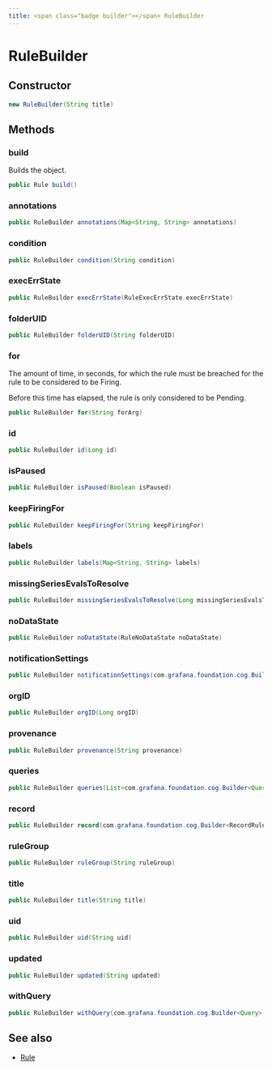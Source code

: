 ```yaml
---
title: <span class="badge builder"></span> RuleBuilder
---
```

# <span class="badge builder"></span> RuleBuilder

## Constructor

```java
new RuleBuilder(String title)
```
## Methods

### <span class="badge object-method"></span> build

Builds the object.

```java
public Rule build()
```

### <span class="badge object-method"></span> annotations

```java
public RuleBuilder annotations(Map<String, String> annotations)
```

### <span class="badge object-method"></span> condition

```java
public RuleBuilder condition(String condition)
```

### <span class="badge object-method"></span> execErrState

```java
public RuleBuilder execErrState(RuleExecErrState execErrState)
```

### <span class="badge object-method"></span> folderUID

```java
public RuleBuilder folderUID(String folderUID)
```

### <span class="badge object-method"></span> for

The amount of time, in seconds, for which the rule must be breached for the rule to be considered to be Firing.

Before this time has elapsed, the rule is only considered to be Pending.

```java
public RuleBuilder for(String forArg)
```

### <span class="badge object-method"></span> id

```java
public RuleBuilder id(Long id)
```

### <span class="badge object-method"></span> isPaused

```java
public RuleBuilder isPaused(Boolean isPaused)
```

### <span class="badge object-method"></span> keepFiringFor

```java
public RuleBuilder keepFiringFor(String keepFiringFor)
```

### <span class="badge object-method"></span> labels

```java
public RuleBuilder labels(Map<String, String> labels)
```

### <span class="badge object-method"></span> missingSeriesEvalsToResolve

```java
public RuleBuilder missingSeriesEvalsToResolve(Long missingSeriesEvalsToResolve)
```

### <span class="badge object-method"></span> noDataState

```java
public RuleBuilder noDataState(RuleNoDataState noDataState)
```

### <span class="badge object-method"></span> notificationSettings

```java
public RuleBuilder notificationSettings(com.grafana.foundation.cog.Builder<NotificationSettings> notificationSettings)
```

### <span class="badge object-method"></span> orgID

```java
public RuleBuilder orgID(Long orgID)
```

### <span class="badge object-method"></span> provenance

```java
public RuleBuilder provenance(String provenance)
```

### <span class="badge object-method"></span> queries

```java
public RuleBuilder queries(List<com.grafana.foundation.cog.Builder<Query>> data)
```

### <span class="badge object-method"></span> record

```java
public RuleBuilder record(com.grafana.foundation.cog.Builder<RecordRule> record)
```

### <span class="badge object-method"></span> ruleGroup

```java
public RuleBuilder ruleGroup(String ruleGroup)
```

### <span class="badge object-method"></span> title

```java
public RuleBuilder title(String title)
```

### <span class="badge object-method"></span> uid

```java
public RuleBuilder uid(String uid)
```

### <span class="badge object-method"></span> updated

```java
public RuleBuilder updated(String updated)
```

### <span class="badge object-method"></span> withQuery

```java
public RuleBuilder withQuery(com.grafana.foundation.cog.Builder<Query> data)
```

## See also

 * <span class="badge object-type-class"></span> [Rule](./object-Rule.md)
